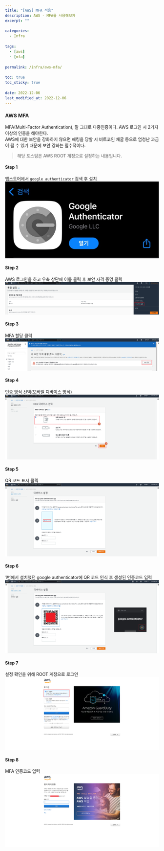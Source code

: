 ```yaml
---
title: "[AWS] MFA 적용"
description: AWS - MFA를 사용해보자
excerpt: ""

categories:
  - Infra

tags:
  - [aws]
  - [mfa]

permalink: /infra/aws-mfa/

toc: true
toc_sticky: true

date: 2022-12-06
last_modified_at: 2022-12-06
---
```


### AWS MFA
MFA(Multi-Factor Authentication), 말 그대로 다중인증이다. AWS 로그인 시 2가지 이상의 인증을 해야한다.<br>
AWS에 대한 보안을 강화하지 않으면 해킹을 당할 시 비트코인 채굴 등으로 엄청난 과금이 될 수 있기 때문에 보안 강화는 필수적이다.

> 해당 포스팅은 AWS ROOT 계정으로 설정하는 내용입니다.

#### Step 1
앱스토어에서 `google authenticator` 검색 후 설치
![authenticate](/assets/images/posts/mfa/authenticate1.png "authenticate")

#### Step 2
AWS 로그인을 하고 우측 상단에 이름 클릭 후 보안 자격 증명 클릭
![과정1](/assets/images/posts/mfa/1.png "1")

#### Step 3
MFA 할당 클릭
![과정2](/assets/images/posts/mfa/2.png "2")

#### Step 4
인증 방식 선택(모바일 디바이스 방식)
![과정3](/assets/images/posts/mfa/3.png "3")

#### Step 5
QR 코드 표시 클릭
![과정4](/assets/images/posts/mfa/4.png "4")

#### Step 6
1번에서 설치했던 google authenticator에 QR 코드 인식 후 생성된 인증코드 입력
![과정5](/assets/images/posts/mfa/5.png "5")

#### Step 7
설정 확인을 위해 ROOT 계정으로 로그인
![과정6](/assets/images/posts/mfa/6.png "6")

#### Step 8
MFA 인증코드 입력
![과정7](/assets/images/posts/mfa/7.png "7")
